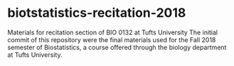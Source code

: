 # biotstatistics-recitation-2018
Materials for recitation section of BIO 0132 at Tufts University
The initial commit of this repository were the final materials used for the Fall 2018 semester of Biostatistics, a course offered through the biology department at Tufts University.

